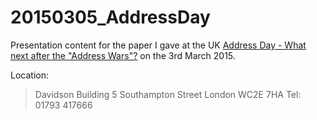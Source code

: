# 20150305_AddressDay

Presentation content for the paper I gave at the UK [Address Day - What next after the "Address Wars"?](http://geospatial.bcs.org/lisg/event/address-day-what-next-after-address-wars) on the 3rd March 2015.


Location:

>Davidson Building
5 Southampton Street
London WC2E 7HA
Tel: 01793 417666
